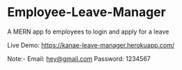 # Employee-Leave-Manager

A MERN app fo employees to login and apply for a leave 

Live Demo: https://kanae-leave-manager.herokuapp.com/

Note:-
Email: hey@gmail.com
Password: 1234567
  
